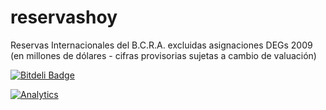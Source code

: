 reservashoy
===========

Reservas Internacionales del B.C.R.A. excluidas asignaciones DEGs 2009 (en millones de dólares - cifras provisorias sujetas a cambio de valuación)


[![Bitdeli Badge](https://d2weczhvl823v0.cloudfront.net/glena/reservashoy/trend.png)](https://bitdeli.com/free "Bitdeli Badge")

[![Analytics](https://ga-beacon.appspot.com/UA-32429094-1/glena/reservashoy)](https://github.com/glena/reservashoy)
